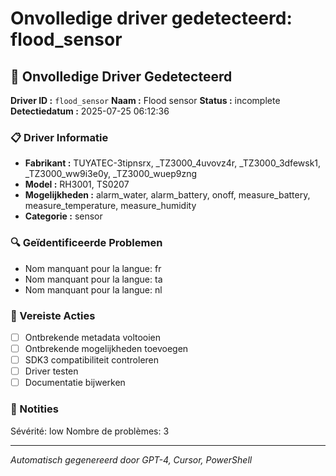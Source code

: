 # Onvolledige driver gedetecteerd: flood_sensor

## 🚨 Onvolledige Driver Gedetecteerd

**Driver ID :** `flood_sensor`
**Naam :** Flood sensor
**Status :** incomplete
**Detectiedatum :** 2025-07-25 06:12:36

### 📋 Driver Informatie
- **Fabrikant :** TUYATEC-3tipnsrx, _TZ3000_4uvovz4r, _TZ3000_3dfewsk1, _TZ3000_ww9i3e0y, _TZ3000_wuep9zng
- **Model :** RH3001, TS0207
- **Mogelijkheden :** alarm_water, alarm_battery, onoff, measure_battery, measure_temperature, measure_humidity
- **Categorie :** sensor

### 🔍 Geïdentificeerde Problemen
- Nom manquant pour la langue: fr
- Nom manquant pour la langue: ta
- Nom manquant pour la langue: nl

### 🎯 Vereiste Acties
- [ ] Ontbrekende metadata voltooien
- [ ] Ontbrekende mogelijkheden toevoegen
- [ ] SDK3 compatibiliteit controleren
- [ ] Driver testen
- [ ] Documentatie bijwerken

### 📝 Notities
Sévérité: low
Nombre de problèmes: 3

---
*Automatisch gegenereerd door GPT-4, Cursor, PowerShell*

